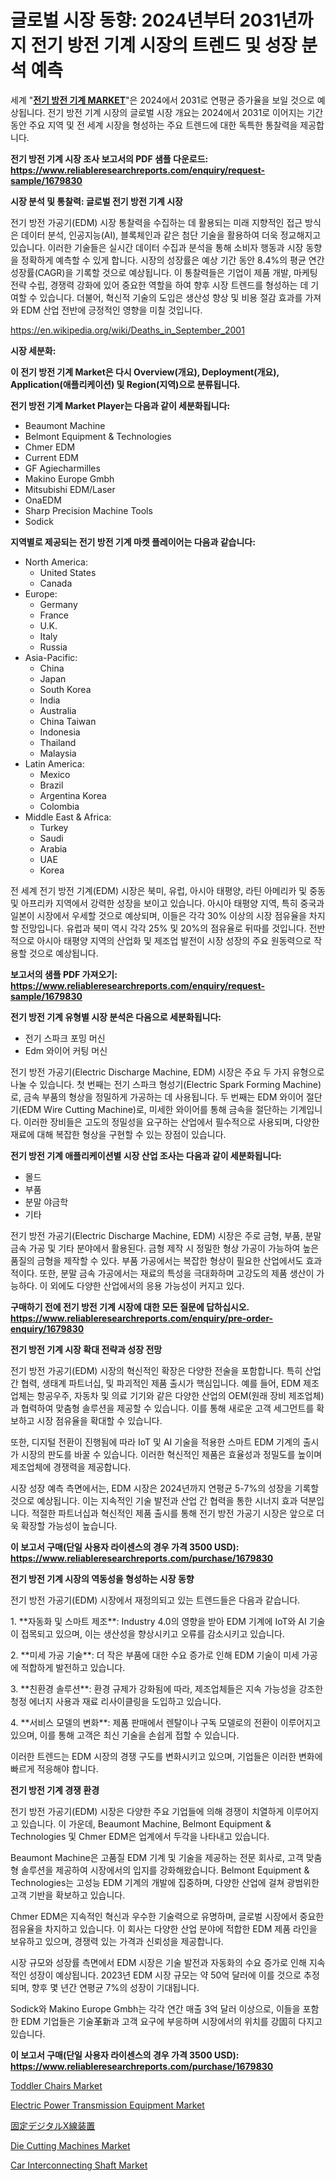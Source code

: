 <p><h1>글로벌 시장 동향: 2024년부터 2031년까지 전기 방전 기계 시장의 트렌드 및 성장 분석 예측</h1></p><p>세계 "<strong><a href="https://www.reliableresearchreports.com/electric-discharge-machine-r1679830">전기 방전 기계 MARKET</a></strong>"은 2024에서 2031로 연평균 증가율을 보일 것으로 예상됩니다. 전기 방전 기계 시장의 글로벌 시장 개요는 2024에서 2031로 이어지는 기간 동안 주요 지역 및 전 세계 시장을 형성하는 주요 트렌드에 대한 독특한 통찰력을 제공합니다.</p>
<p><strong>전기 방전 기계 시장 조사 보고서의 PDF 샘플 다운로드: <a href="https://www.reliableresearchreports.com/enquiry/request-sample/1679830">https://www.reliableresearchreports.com/enquiry/request-sample/1679830</a></strong></p>
<p><strong>시장 분석 및 통찰력: 글로벌 전기 방전 기계 시장</strong></p>
<p><p>전기 방전 가공기(EDM) 시장 통찰력을 수집하는 데 활용되는 미래 지향적인 접근 방식은 데이터 분석, 인공지능(AI), 블록체인과 같은 첨단 기술을 활용하여 더욱 정교해지고 있습니다. 이러한 기술들은 실시간 데이터 수집과 분석을 통해 소비자 행동과 시장 동향을 정확하게 예측할 수 있게 합니다. 시장의 성장률은 예상 기간 동안 8.4%의 평균 연간 성장률(CAGR)을 기록할 것으로 예상됩니다. 이 통찰력들은 기업이 제품 개발, 마케팅 전략 수립, 경쟁력 강화에 있어 중요한 역할을 하여 향후 시장 트렌드를 형성하는 데 기여할 수 있습니다. 더불어, 혁신적 기술의 도입은 생산성 향상 및 비용 절감 효과를 가져와 EDM 산업 전반에 긍정적인 영향을 미칠 것입니다.</p></p>
<p><a href="%7CAUTHORITHY_DOMAIN_URL%7C">https://en.wikipedia.org/wiki/Deaths_in_September_2001</a></p>
<p><strong>시장 세분화:</strong></p>
<p><strong>이 전기 방전 기계 Market은 다시 Overview(개요), Deployment(개요), Application(애플리케이션) 및 Region(지역)으로 분류됩니다.</strong></p>
<p><strong>전기 방전 기계 Market Player는 다음과 같이 세분화됩니다:</strong></p>
<p><ul><li>Beaumont Machine</li><li>Belmont Equipment & Technologies</li><li>Chmer EDM</li><li>Current EDM</li><li>GF Agiecharmilles</li><li>Makino Europe Gmbh</li><li>Mitsubishi EDM/Laser</li><li>OnaEDM</li><li>Sharp Precision Machine Tools</li><li>Sodick</li></ul></p>
<p><strong>지역별로 제공되는 전기 방전 기계 마켓 플레이어는 다음과 같습니다:</strong></p>
<p><ul>
    <li>
        North America:
        <ul>
            <li>United States</li>
            <li>Canada</li>
        </ul>
    </li>
    <li>
        Europe:
        <ul>
            <li>Germany</li>
            <li>France</li>
            <li>U.K.</li>
            <li>Italy</li>
            <li>Russia</li>
        </ul>
    </li>
    <li>
        Asia-Pacific:
        <ul>
            <li>China</li>
            <li>Japan</li>
            <li>South Korea</li>
            <li>India</li>
            <li>Australia</li>
            <li>China Taiwan</li>
            <li>Indonesia</li>
            <li>Thailand</li>
            <li>Malaysia</li>
        </ul>
    </li>
    <li>
        Latin America:
        <ul>
            <li>Mexico</li>
            <li>Brazil</li>
            <li>Argentina Korea</li>
            <li>Colombia</li>
        </ul>
    </li>
    <li>
        Middle East & Africa:
        <ul>
            <li>Turkey</li>
            <li>Saudi</li>
            <li>Arabia</li>
            <li>UAE</li>
            <li>Korea</li>
        </ul>
    </li>
    </ul></p>
<p><p>전 세계 전기 방전 기계(EDM) 시장은 북미, 유럽, 아시아 태평양, 라틴 아메리카 및 중동 및 아프리카 지역에서 강력한 성장을 보이고 있습니다. 아시아 태평양 지역, 특히 중국과 일본이 시장에서 우세할 것으로 예상되며, 이들은 각각 30% 이상의 시장 점유율을 차지할 전망입니다. 유럽과 북미 역시 각각 25% 및 20%의 점유율로 뒤따를 것입니다. 전반적으로 아시아 태평양 지역의 산업화 및 제조업 발전이 시장 성장의 주요 원동력으로 작용할 것으로 예상됩니다.</p></p>
<p><strong>보고서의 샘플 PDF 가져오기: <a href="https://www.reliableresearchreports.com/enquiry/request-sample/1679830">https://www.reliableresearchreports.com/enquiry/request-sample/1679830</a></strong></p>
<p><strong>전기 방전 기계 유형별 시장 분석은 다음으로 세분화됩니다:</strong></p>
<p><ul><li>전기 스파크 포밍 머신</li><li>Edm 와이어 커팅 머신</li></ul></p>
<p><p>전기 방전 가공기(Electric Discharge Machine, EDM) 시장은 주요 두 가지 유형으로 나눌 수 있습니다. 첫 번째는 전기 스파크 형성기(Electric Spark Forming Machine)로, 금속 부품의 형상을 정밀하게 가공하는 데 사용됩니다. 두 번째는 EDM 와이어 절단기(EDM Wire Cutting Machine)로, 미세한 와이어를 통해 금속을 절단하는 기계입니다. 이러한 장비들은 고도의 정밀성을 요구하는 산업에서 필수적으로 사용되며, 다양한 재료에 대해 복잡한 형상을 구현할 수 있는 장점이 있습니다.</p></p>
<p><strong>전기 방전 기계 애플리케이션별 시장 산업 조사는 다음과 같이 세분화됩니다:</strong></p>
<p><ul><li>몰드</li><li>부품</li><li>분말 야금학</li><li>기타</li></ul></p>
<p><p>전기 방전 가공기(Electric Discharge Machine, EDM) 시장은 주로 금형, 부품, 분말 금속 가공 및 기타 분야에서 활용된다. 금형 제작 시 정밀한 형상 가공이 가능하여 높은 품질의 금형을 제작할 수 있다. 부품 가공에서는 복잡한 형상이 필요한 산업에서도 효과적이다. 또한, 분말 금속 가공에서는 재료의 특성을 극대화하며 고강도의 제품 생산이 가능하다. 이 외에도 다양한 산업에서의 응용 가능성이 커지고 있다.</p></p>
<p><strong>구매하기 전에 전기 방전 기계 시장에 대한 모든 질문에 답하십시오. <a href="https://www.reliableresearchreports.com/enquiry/pre-order-enquiry/1679830">https://www.reliableresearchreports.com/enquiry/pre-order-enquiry/1679830</a></strong></p>
<p><strong>전기 방전 기계 시장 확대 전략과 성장 전망</strong></p>
<p><p>전기 방전 가공기(EDM) 시장의 혁신적인 확장은 다양한 전술을 포함합니다. 특히 산업 간 협력, 생태계 파트너십, 및 파괴적인 제품 출시가 핵심입니다. 예를 들어, EDM 제조업체는 항공우주, 자동차 및 의료 기기와 같은 다양한 산업의 OEM(원래 장비 제조업체)과 협력하여 맞춤형 솔루션을 제공할 수 있습니다. 이를 통해 새로운 고객 세그먼트를 확보하고 시장 점유율을 확대할 수 있습니다.</p><p>또한, 디지털 전환이 진행됨에 따라 IoT 및 AI 기술을 적용한 스마트 EDM 기계의 출시가 시장의 판도를 바꿀 수 있습니다. 이러한 혁신적인 제품은 효율성과 정밀도를 높이며 제조업체에 경쟁력을 제공합니다. </p><p>시장 성장 예측 측면에서는, EDM 시장은 2024년까지 연평균 5-7%의 성장을 기록할 것으로 예상됩니다. 이는 지속적인 기술 발전과 산업 간 협력을 통한 시너지 효과 덕분입니다. 적절한 파트너십과 혁신적인 제품 출시를 통해 전기 방전 가공기 시장은 앞으로 더욱 확장할 가능성이 높습니다.</p></p>
<p><strong>이 보고서 구매(단일 사용자 라이센스의 경우 가격 3500 USD): <a href="https://www.reliableresearchreports.com/purchase/1679830">https://www.reliableresearchreports.com/purchase/1679830</a></strong></p>
<p><strong>전기 방전 기계 시장의 역동성을 형성하는 시장 동향</strong></p>
<p><p>전기 방전 가공기(EDM) 시장에서 재정의되고 있는 트렌드들은 다음과 같습니다.</p><p>1. **자동화 및 스마트 제조**: Industry 4.0의 영향을 받아 EDM 기계에 IoT와 AI 기술이 접목되고 있으며, 이는 생산성을 향상시키고 오류를 감소시키고 있습니다.</p><p>2. **미세 가공 기술**: 더 작은 부품에 대한 수요 증가로 인해 EDM 기술이 미세 가공에 적합하게 발전하고 있습니다.</p><p>3. **친환경 솔루션**: 환경 규제가 강화됨에 따라, 제조업체들은 지속 가능성을 강조한 청정 에너지 사용과 재료 리사이클링을 도입하고 있습니다.</p><p>4. **서비스 모델의 변화**: 제품 판매에서 렌탈이나 구독 모델로의 전환이 이루어지고 있으며, 이를 통해 고객은 최신 기술을 손쉽게 접할 수 있습니다.</p><p>이러한 트렌드는 EDM 시장의 경쟁 구도를 변화시키고 있으며, 기업들은 이러한 변화에 빠르게 적응해야 합니다.</p></p>
<p><strong>전기 방전 기계 경쟁 환경</strong></p>
<p><p>전기 방전 가공기(EDM) 시장은 다양한 주요 기업들에 의해 경쟁이 치열하게 이루어지고 있습니다. 이 가운데, Beaumont Machine, Belmont Equipment & Technologies 및 Chmer EDM은 업계에서 두각을 나타내고 있습니다.</p><p>Beaumont Machine은 고품질 EDM 기계 및 기술을 제공하는 전문 회사로, 고객 맞춤형 솔루션을 제공하여 시장에서의 입지를 강화해왔습니다. Belmont Equipment & Technologies는 고성능 EDM 기계의 개발에 집중하며, 다양한 산업에 걸쳐 광범위한 고객 기반을 확보하고 있습니다.</p><p>Chmer EDM은 지속적인 혁신과 우수한 기술력으로 유명하며, 글로벌 시장에서 중요한 점유율을 차지하고 있습니다. 이 회사는 다양한 산업 분야에 적합한 EDM 제품 라인을 보유하고 있으며, 경쟁력 있는 가격과 신뢰성을 제공합니다.</p><p>시장 규모와 성장률 측면에서 EDM 시장은 기술 발전과 자동화의 수요 증가로 인해 지속적인 성장이 예상됩니다. 2023년 EDM 시장 규모는 약 50억 달러에 이를 것으로 추정되며, 향후 몇 년간 연평균 7%의 성장이 기대됩니다.</p><p>Sodick와 Makino Europe Gmbh는 각각 연간 매출 3억 달러 이상으로, 이들을 포함한 EDM 기업들은 기술革新과 고객 요구에 부응하며 시장에서의 위치를 강固히 다지고 있습니다.</p></p>
<p><strong>이 보고서 구매(단일 사용자 라이센스의 경우 가격 3500 USD): <a href="https://www.reliableresearchreports.com/purchase/1679830">https://www.reliableresearchreports.com/purchase/1679830</a></strong></p>
<p><p><a href="https://github.com/WillowBruen/Market-Research-Report-List-1/blob/main/toddler-chairs-market.md">Toddler Chairs Market</a></p><p><a href="https://medium.com/@francesprichey/in-the-electric-power-transmission-equipment-market-the-main-focus-is-on-keeping-costs-low-and-a90e4d5cfc34">Electric Power Transmission Equipment Market</a></p><p><a href="https://marciimhc.medium.com/%E5%9B%BA%E5%AE%9A%E3%83%87%E3%82%B8%E3%82%BF%E3%83%ABx%E7%B7%9A%E8%A3%85%E7%BD%AE%E5%B8%82%E5%A0%B4%E3%81%AE%E8%A3%BD%E5%93%81%E3%82%BF%E3%82%A4%E3%83%97-%E3%83%AC%E3%83%88%E3%83%AD%E3%83%95%E3%82%A3%E3%83%83%E3%83%88x%E7%B7%9A%E3%82%B7%E3%82%B9%E3%83%86%E3%83%A0-%E6%96%B0%E3%81%97%E3%81%84%E3%83%87%E3%82%B8%E3%82%BF%E3%83%ABx%E7%B7%9A%E3%82%B7%E3%82%B9%E3%83%86%E3%83%A0-%E3%81%8A%E3%82%88%E3%81%B3%E7%94%A8%E9%80%94-%E3%83%9E%E3%83%B3%E3%83%A2%E3%82%B0%E3%83%A9%E3%83%95%E3%82%A3%E3%83%BC-%E8%83%B8%E9%83%A8%E7%94%BB%E5%83%8F-%E6%AD%AF%E7%A7%91-%E3%81%9D%E3%81%AE%E4%BB%96-%E3%81%AB%E9%96%A2%E3%81%99%E3%82%8B%E5%8C%85%E6%8B%AC%E7%9A%84%E3%81%AA%E8%AA%BF%E6%9F%BB-2024%E5%B9%B4%E3%81%8B%E3%82%892031%E5%B9%B4%E3%81%BE%E3%81%A7%E3%81%AE-072b05b0bc3a">固定デジタルX線装置</a></p><p><a href="https://medium.com/@francesprichey/comprehensive-analysis-of-the-global-die-cutting-machines-market-growth-trends-market-forecasts-29998cd22821">Die Cutting Machines Market</a></p><p><a href="https://issuu.com/reportprime-2/docs/car-interconnecting-shaft-market-si_8646327d6c7021">Car Interconnecting Shaft Market</a></p></p>